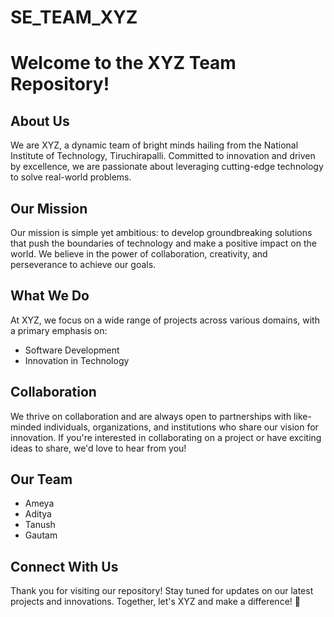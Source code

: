 # SE_TEAM_XYZ

# Welcome to the XYZ Team Repository!

## About Us

We are XYZ, a dynamic team of bright minds hailing from the National Institute of Technology, Tiruchirapalli. Committed to innovation and driven by excellence, we are passionate about leveraging cutting-edge technology to solve real-world problems.

## Our Mission

Our mission is simple yet ambitious: to develop groundbreaking solutions that push the boundaries of technology and make a positive impact on the world. We believe in the power of collaboration, creativity, and perseverance to achieve our goals.

## What We Do

At XYZ, we focus on a wide range of projects across various domains, with a primary emphasis on:

- Software Development
- Innovation in Technology

## Collaboration

We thrive on collaboration and are always open to partnerships with like-minded individuals, organizations, and institutions who share our vision for innovation. If you're interested in collaborating on a project or have exciting ideas to share, we'd love to hear from you!

## Our Team 

 - Ameya 
 - Aditya 
 - Tanush 
 - Gautam

## Connect With Us

Thank you for visiting our repository! Stay tuned for updates on our latest projects and innovations. Together, let's XYZ and make a difference! 🚀
